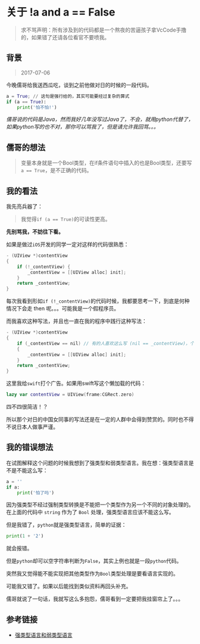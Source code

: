 # 关于 !a and a == False

> 求不骂声明：所有涉及到的代码都是一个熬夜的苦逼孩子拿VcCode手撸的，如果错了还请各位看官不要喷我。

## 背景

> 2017-07-06

今晚儒哥给我送西瓜吃，谈到之前他做对日的时候的一段代码。

``` python
a = True; // 这句是强行给的，其实可能要经过复杂的算式
if (a == True):
    print('怕不怕!')
```
_儒哥说的代码是Java，然而我好几年没写过Java了，不会，就用python代替了，如果python写的也不对，那你可以骂我了，但是请允许我回骂。。。_

## 儒哥的想法

> 变量本身就是一个Bool类型，在if条件语句中插入的也是Bool类型，还要写 `a == True`，是不正确的代码。

## 我的看法

我先亮兵器了：
> 我觉得`if (a == True)`的可读性更高。

__先别骂我，不妨往下看。__

如果是做过`iOS`开发的同学一定对这样的代码很熟悉：
``` ObjectiveC
- (UIView *)contentView
{
    if (!_contentView) {
        _contentView = [[UIView alloc] init];
    }
    return _contentView;
}
```

每次我看到形如`if (!_contentView)`的代码时候，我都要思考一下，到底是何种情况下会走 then 呢。。。可能我是一个假程序员。

而我喜欢这种写法，并且也一直在我的程序中践行这种写法：
``` ObjectiveC
- (UIView *)contentView
{
    if (_contentView == nil) // 有的人喜欢这么写 (nil == _contentView)，个人感觉这不符合现代中国人的阅读习惯，隔古代从右至左的阅读习惯，可能更受欢迎
    {
        _contentView = [[UIView alloc] init];
    }
    return _contentView;
}
```
这里我给`swift`打个广告。如果用swift写这个懒加载的代码：
``` swift
lazy var contentView = UIView(frame:CGRect.zero)
```
四不四很简洁！？


所以那个对日的中国女同事的写法还是在一定的人群中会得到赞赏的。同时也不得不说日本人做事严谨。

## 我的错误想法

在试图解释这个问题的时候我想到了强类型和弱类型语言。我在想：强类型语言是不是不能这么写：
``` python
a = ''
if a:
    print('怕了吗')
```

因为强类型不经过强制类型转换是不能把一个类型作为另一个不同的对象处理的。在上面的代码中 `string` 作为了 `Bool` 处理，强类型语言应该不能这么写。

但是我错了，`python`就是强类型语言，简单的证据：
``` python
print(1 + '2')
```
就会报错。

但是`python`却可以空字符串判断为`False`，其实上例也就是一段`python`代码。

突然我又觉得能不能实现把其他类型作为`Bool`类型处理是要看语言实现的。

可能我又错了。如果以后能找到类似资料再回头补充。

儒哥就说了一句话，我就写这么多抱怨，儒哥看到一定要把我挂窗帘上了。。。


## 参考链接

- [强类型语言和弱类型语言](http://blog.csdn.net/gs_008/article/details/51278770)
